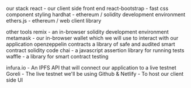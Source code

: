 our stack
react - our client side front end
react-bootstrap - fast css component styling
hardhat - ethereum / solidity development environment
ethers.js - ethereum / web client library

other tools
remix - an in-browser solidity development environment
metamask - our in-browser wallet which we will use to interact with our application
openzeppelin contracts a library of safe and audited smart contract solidity code
chai - a javascript assertion library for running tests
waffle - a library for smart contract testing

infura.io - An IPFS API that will connect our application to a live testnet
Goreli - The live testnet we'll be using
Github & Netlify - To host our client side UI
